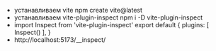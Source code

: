 - устанавливаем vite npm create vite@latest
- устанавливаем vite-plugin-inspect npm i -D vite-plugin-inspect
- import Inspect from 'vite-plugin-inspect'
export default {
  plugins: [
    Inspect()
  ],
}
- http://localhost:5173/__inspect/